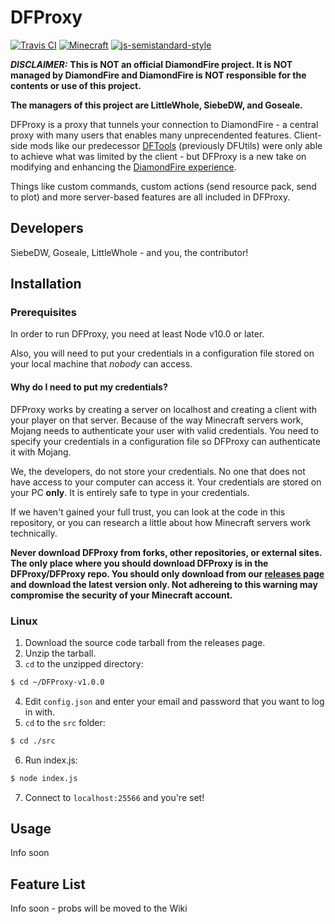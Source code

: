 # DFProxy

[![Travis CI](https://img.shields.io/travis/DFProxy/DFProxy)](https://travis-ci.org/DFProxy/DFProxy)
[![Minecraft](https://img.shields.io/badge/minecraft-1.13.2-informational)](https://minecraft.gamepedia.com/Java_Edition_1.13.2/)
[![js-semistandard-style](https://img.shields.io/badge/code%20style-semistandard-brightgreen.svg?style=flat)](https://github.com/standard/semistandard)

***__DISCLAIMER:__*** **This is NOT an official DiamondFire project.  It is NOT managed by DiamondFire and DiamondFire is NOT responsible for the contents or use of this project.**

**The managers of this project are LittleWhole, SiebeDW, and Goseale.**

DFProxy is a proxy that tunnels your connection to DiamondFire - a central proxy with many users that enables many unprecendented features. Client-side mods like our predecessor [DFTools](https://github.com/KSashaDF/DFTools) (previously DFUtils) were only able to achieve what was limited by the client - but DFProxy is a new take on modifying and enhancing the [DiamondFire experience](https://mcdiamondfire.com).

Things like custom commands, custom actions (send resource pack, send to plot) and more server-based features are all included in DFProxy.
## Developers
SiebeDW, Goseale, LittleWhole - and you, the contributor!
## Installation
### Prerequisites
In order to run DFProxy, you need at least Node v10.0 or later.

Also, you will need to put your credentials in a configuration file stored on your local machine that *nobody* can access.
#### Why do I need to put my credentials?
DFProxy works by creating a server on localhost and creating a client with your player on that server. Because of the way Minecraft servers work, Mojang needs to authenticate your user with valid credentials. You need to specify your credentials in a configuration file so DFProxy can authenticate it with Mojang.

We, the developers, do not store your credentials. No one that does not have access to your computer can access it. Your credentials are stored on your PC **only**. It is entirely safe to type in your credentials.

If we haven't gained your full trust, you can look at the code in this repository, or you can research a little about how Minecraft servers work technically.

**Never download DFProxy from forks, other repositories, or external sites. The only place where you should download DFProxy is in the DFProxy/DFProxy repo. You should only download from our [releases page](https://github.com/DFProxy/DFProxy/releases) and download the latest version only. Not adhereing to this warning may compromise the security of your Minecraft account.**
### Linux
1. Download the source code tarball from the releases page.
2. Unzip the tarball.
3. `cd` to the unzipped directory:
```sh
$ cd ~/DFProxy-v1.0.0
```
4. Edit `config.json` and enter your email and password that you want to log in with.
5. `cd` to the `src` folder:
```sh
$ cd ./src
```
6. Run index.js:
```sh
$ node index.js
```
7. Connect to `localhost:25566` and you're set!
## Usage
Info soon
## Feature List
Info soon - probs will be moved to the Wiki
